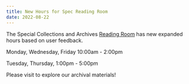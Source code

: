 ```yaml
---
title: New Hours for Spec Reading Room
date: 2022-08-22
---
```


The Special Collections and Archives [Reading Room](https://www.lib.uidaho.edu/special-collections/plan.html) has new expanded hours based on user feedback.

Monday, Wednesday, Friday 10:00am - 2:00pm

Tuesday, Thursday, 1:00pm - 5:00pm

Please visit to explore our archival materials!
